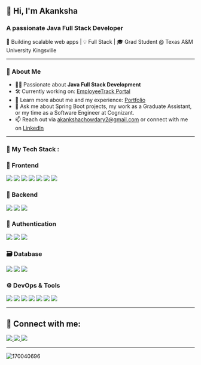 ## 👋 Hi, I'm Akanksha

### A passionate Java Full Stack Developer

🔧 Building scalable web apps | 💡 Full Stack | 🎓 Grad Student @ Texas A&M University Kingsville

---

### 📌 About Me
- 👩‍💻 Passionate about **Java Full Stack Development**
- 🛠️ Currently working on: [EmployeeTrack Portal](https://github.com/170040696/EmployeeTrack_Portal)
- 📘 Learn more about me and my experience: [Portfolio](https://pakanksha.netlify.app/)
- 💬 Ask me about Spring Boot projects, my work as a Graduate Assistant, or my time as a Software Engineer at Cognizant.
- 📫 Reach out via [akankshachowdary2@gmail.com](akankshachowdary2@gmail.com) or connect with me on [LinkedIn](https://www.linkedin.com/in/akankshachowdary/)

---

<h3 align="left"> 👾 My Tech Stack :</h3>


### 🚀 Frontend
<p>
  <img src="https://img.shields.io/badge/HTML5-E34F26?style=for-the-badge&logo=html5&logoColor=white"/>
  <img src="https://img.shields.io/badge/CSS3-1572B6?style=for-the-badge&logo=css3&logoColor=white"/>
  <img src="https://img.shields.io/badge/JavaScript-F7DF1E?style=for-the-badge&logo=javascript&logoColor=black"/>
  <img src="https://img.shields.io/badge/TypeScript-3178C6?style=for-the-badge&logo=typescript&logoColor=white"/>
  <img src="https://img.shields.io/badge/Angular-DD0031?style=for-the-badge&logo=angular&logoColor=white"/>
  <img src="https://img.shields.io/badge/React-61DAFB?style=for-the-badge&logo=react&logoColor=black"/>
 <img src="https://img.shields.io/badge/Bootstrap-563D7C?style=for-the-badge&logo=bootstrap&logoColor=white"/>
</p>

### 🧠 Backend
<p>
  <img src="https://img.shields.io/badge/Java-007396?style=for-the-badge&logo=java&logoColor=white"/>
  <img src="https://img.shields.io/badge/Spring_Boot-6DB33F?style=for-the-badge&logo=springboot&logoColor=white"/>
  <img src="https://img.shields.io/badge/C-00599C?style=for-the-badge&logo=c&logoColor=white"/>
</p>


### 🔐 Authentication
<p>
  <img src="https://img.shields.io/badge/Firebase-FFCA28?style=for-the-badge&logo=firebase&logoColor=black"/>
  <img src="https://img.shields.io/badge/Spring%20Security-6DB33F?style=for-the-badge&logo=springsecurity&logoColor=white"/>
  <img src="https://img.shields.io/badge/JWT-000000?style=for-the-badge&logo=JSON%20web%20tokens&logoColor=white"/>
</p>

### 🗃️ Database
<p>
  <img src="https://img.shields.io/badge/MySQL-4479A1?style=for-the-badge&logo=mysql&logoColor=white"/>
  <img src="https://img.shields.io/badge/PostgreSQL-336791?style=for-the-badge&logo=postgresql&logoColor=white"/>
  <img src="https://img.shields.io/badge/Microsoft%20SQL%20Server-CC2927?style=for-the-badge&logo=microsoftsqlserver&logoColor=white"/>
</p>

### ⚙️ DevOps & Tools
<p>
  <img src="https://img.shields.io/badge/Docker-2496ED?style=for-the-badge&logo=docker&logoColor=white"/>
  <img src="https://img.shields.io/badge/Kubernetes-326CE5?style=for-the-badge&logo=kubernetes&logoColor=white"/>
  <img src="https://img.shields.io/badge/AWS-232F3E?style=for-the-badge&logo=amazonaws&logoColor=white"/>
  <img src="https://img.shields.io/badge/Postman-FF6C37?style=for-the-badge&logo=postman&logoColor=white"/>
  <img src="https://img.shields.io/badge/Swagger-85EA2D?style=for-the-badge&logo=swagger&logoColor=black"/>
  <img src="https://img.shields.io/badge/Linux-FCC624?style=for-the-badge&logo=linux&logoColor=black"/>
  <img src="https://img.shields.io/badge/GitHub-181717?style=for-the-badge&logo=github&logoColor=white"/>
</p>

---

## 🔗 Connect with me:

<p>
  <a href="https://github.com/170040696" target="https://github.com/170040696">
    <img src="https://img.shields.io/badge/GITHUB-000000?style=for-the-badge&logo=github&logoColor=white"/>
  </a>
  <a href="https://www.linkedin.com/in/akankshachowdary/" target="https://www.linkedin.com/in/akankshachowdary/">
    <img src="https://img.shields.io/badge/LINKEDIN-0077B5?style=for-the-badge&logo=linkedin&logoColor=white"/>
  </a>
  <a href="https://pakanksha.netlify.app/" target="https://pakanksha.netlify.app/">
    <img src="https://img.shields.io/badge/PORTFOLIO-2F4F4F?style=for-the-badge&logo=aboutdotme&logoColor=white"/>
  </a>
</p>

---

<p><img align="center" src="https://github-readme-stats.vercel.app/api/top-langs?username=170040696&show_icons=true&locale=en&layout=compact" alt="170040696" /></p>

